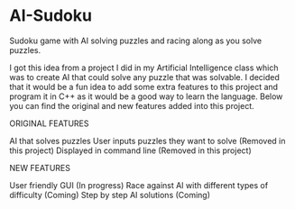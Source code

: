 # AI-Sudoku
Sudoku game with AI solving puzzles and racing along as you solve puzzles.

I got this idea from a project I did in my Artificial Intelligence class which was to create AI that could solve any puzzle that was solvable. I decided that it would be a fun idea to add some extra features to this project and program it in C++ as it would be a good way to learn the language. Below you can find the original and new features added into this project.

ORIGINAL FEATURES

AI that solves puzzles
User inputs puzzles they want to solve (Removed in this project)
Displayed in command line (Removed in this project)

NEW FEATURES

User friendly GUI (In progress)
Race against AI with different types of difficulty (Coming)
Step by step AI solutions (Coming)
